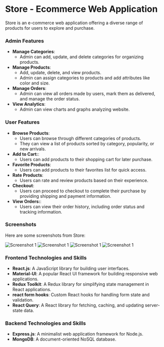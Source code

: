 # Store - Ecommerce Web Application
Store is an e-commerce web application offering a diverse range of products for users to explore and purchase.

### Admin Features
- **Manage Categories**:
  - Admin can add, update, and delete categories for organizing products.
- **Manage Products**:
  - Add, update, delete, and view products.
  - Admin can assign categories to products and add attributes like color and size.
- **Manage Orders**:
  - Admin can view all orders made by users, mark them as delivered, and manage the order status.
- **View Analytics**:
  - Admin can view charts and graphs analyzing website.

### User Features
- **Browse Products**:
  - Users can browse through different categories of products.
  - They can view a list of products sorted by category, popularity, or new arrivals.
- **Add to Cart:**:
  - Users can add products to their shopping cart for later purchase.
- **Favorite Products**:
  - Users can add products to their favorites list for quick access.
- **Rate Products**:
  - Users can rate and review products based on their experience.
- **Checkout**:
  - Users can proceed to checkout to complete their purchase by providing shipping and payment information.
- **View Orders:**:
  - Users can view their order history, including order status and tracking information.

### Screenshots
Here are some screenshots from Store:

![Screenshot 1](shop1.webp)
![Screenshot 1](shop2.webp)
![Screenshot 1](shop3.webp)
![Screenshot 1](shop4.webp)

### Frontend Technologies and Skills
- **React.js**: A JavaScript library for building user interfaces.
- **Material-UI**: A popular React UI framework for building responsive web applications.
- **Redux Toolkit**: A Redux library for simplifying state management in React applications.
- **react form hooks**: Custom React hooks for handling form state and validation.
- **React Query**: A React library for fetching, caching, and updating server-state data.

### Backend Technologies and Skills
- **Express.js**: A minimalist web application framework for Node.js.
- **MongoDB**: A document-oriented NoSQL database.
